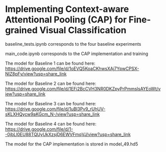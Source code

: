 # Implementing Context-aware Attentional Pooling (CAP) for Fine-grained Visual Classification

baseline_tests.ipynb corresponds to the four baseline experiments

main_code.ipynb corresponds to the CAP implementation and training

The model for Baseline 1 can be found here: https://drive.google.com/file/d/1oEVQ5KoaCKhwsXAj7YpwCPSX-NIZ8pFy/view?usp=share_link

The model for Baseline 2 can be found here: https://drive.google.com/file/d/1EFi2BcCVH3NR0DKZpyPrPmmslsAYEoWt/view?usp=share_link

The model for Baseline 3 can be found here: https://drive.google.com/file/d/1uBl3Pv9_rUhUV-sKLXHQycw9aKGcm_N-/view?usp=share_link

The model for Baseline 4 can be found here: https://drive.google.com/file/d/1--0jbLl0EU88TQUyUkXzsjD6EWVFmqVJ/view?usp=share_link

The model for the CAP implementation is stored in model_49.hd5
